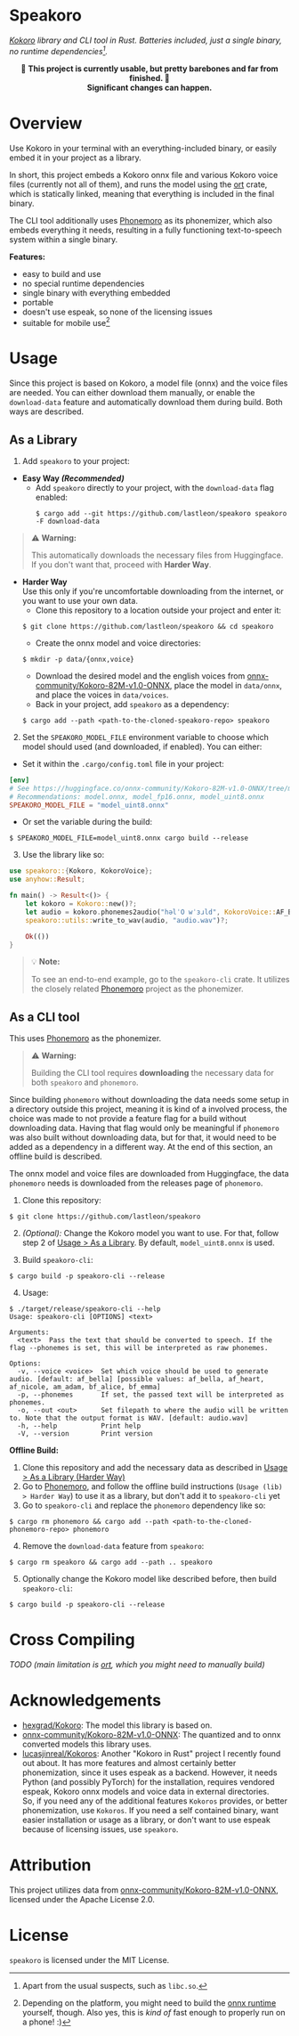 # Speakoro

_[Kokoro](https://huggingface.co/hexgrad/Kokoro-82M) library and CLI tool in Rust. Batteries included, just a single binary, no runtime dependencies[^1]._

[^1]: Apart from the usual suspects, such as `libc.so`.

<p align="center">
🚨 <b>This project is currently usable, but pretty barebones and far from finished. 🚨<br> Significant changes can happen.</b>
</p>

# Overview
Use Kokoro in your terminal with an everything-included binary, or easily embed it in your project as a library.

In short, this project embeds a Kokoro onnx file and various Kokoro voice files (currently not all of them), and runs the model using the [ort](https://github.com/pykeio/ort) crate, which is statically linked, meaning that everything is included in the final binary.

The CLI tool additionally uses [Phonemoro](https://github.com/lastleon/phonemoro) as its phonemizer, which also embeds everything it needs, resulting in a fully functioning text-to-speech system within a single binary.

**Features:**

- easy to build and use
- no special runtime dependencies
- single binary with everything embedded
- portable
- doesn't use espeak, so none of the licensing issues
- suitable for mobile use[^2]

[^2]: Depending on the platform, you might need to build the [onnx runtime](https://github.com/microsoft/onnxruntime/) yourself, though. Also yes, this is _kind of_ fast enough to properly run on a phone! :)


# Usage
Since this project is based on Kokoro, a model file (onnx) and the voice files are needed. You can either download them manually, or enable the `download-data` feature and automatically download them during build.
Both ways are described.

## As a Library
1. Add `speakoro` to your project:
- **Easy Way _(Recommended)_**
  - Add `speakoro` directly to your project, with the `download-data` flag enabled:
    ```shell
    $ cargo add --git https://github.com/lastleon/speakoro speakoro -F download-data
    ```

> ⚠️ **Warning:**
>
> This automatically downloads the necessary files from Huggingface. If you don't want that, proceed with **Harder Way**.
- **Harder Way**<br>
Use this only if you're uncomfortable downloading from the internet, or you want to use your own data.
  - Clone this repository to a location outside your project and enter it:
  ```shell
  $ git clone https://github.com/lastleon/speakoro && cd speakoro
  ```
  - Create the onnx model and voice directories:
  ```shell
  $ mkdir -p data/{onnx,voice}
  ```
  - Download the desired model and the english voices from [onnx-community/Kokoro-82M-v1.0-ONNX](https://huggingface.co/onnx-community/Kokoro-82M-v1.0-ONNX/tree/main), place the model in `data/onnx`, and place the voices in `data/voices`.
  - Back in your project, add `speakoro` as a dependency:
  ```shell
  $ cargo add --path <path-to-the-cloned-speakoro-repo> speakoro
  ```

2. Set the `SPEAKORO_MODEL_FILE` environment variable to choose which model should used (and downloaded, if enabled). You can either:
  - Set it within the `.cargo/config.toml` file in your project:
  ```toml
  [env]
  # See https://huggingface.co/onnx-community/Kokoro-82M-v1.0-ONNX/tree/main/onnx for a list of available options. Note that not all models work, you have to test that out.
  # Recommendations: model.onnx, model_fp16.onnx, model_uint8.onnx
  SPEAKORO_MODEL_FILE = "model_uint8.onnx"
  ```
  - Or set the variable during the build:
  ```shell
  $ SPEAKORO_MODEL_FILE=model_uint8.onnx cargo build --release
  ```


3. Use the library like so:
```rust
use speakoro::{Kokoro, KokoroVoice};
use anyhow::Result;

fn main() -> Result<()> {
    let kokoro = Kokoro::new()?;
    let audio = kokoro.phonemes2audio("həlˈO wˈɜɹld", KokoroVoice::AF_BELLA, 1f32)?;
    speakoro::utils::write_to_wav(audio, "audio.wav")?;

    Ok(())
}
```

> 💡 **Note:**
>
> To see an end-to-end example, go to the `speakoro-cli` crate. It utilizes the closely related [Phonemoro](https://github.com/lastleon/phonemoro) project as the phonemizer.


## As a CLI tool
This uses [Phonemoro](https://github.com/lastleon/phonemoro) as the phonemizer.

> ⚠️ **Warning:**
>
> Building the CLI tool requires **downloading** the necessary data for both `speakoro` and `phonemoro`.

Since building `phonemoro` without downloading the data needs some setup in a directory outside this project, meaning it is kind of a involved process, the choice was made to not provide a feature flag for a build without downloading data. Having that flag would only be meaningful if `phonemoro` was also built without downloading data, but for that, it would need to be added as a dependency in a different way. At the end of this section, an offline build is described.

The onnx model and voice files are downloaded from Huggingface, the data `phonemoro` needs is downloaded from the releases page of `phonemoro`.


1. Clone this repository:
```shell
$ git clone https://github.com/lastleon/speakoro
```

2. _(Optional):_ Change the Kokoro model you want to use. For that, follow step 2 of [Usage > As a Library](#as-a-library). By default, `model_uint8.onnx` is used.

3. Build `speakoro-cli`:
```shell
$ cargo build -p speakoro-cli --release
```
<!-- - **Harder Way**
  - Prepare the files like in [Usage > As a Library (Step 1: Harder Way)](#as-a-library).
  - Run:
    ```shell
    $ cargo build -p speakoro-cli --release
    ``` -->

4. Usage:
```shell
$ ./target/release/speakoro-cli --help
Usage: speakoro-cli [OPTIONS] <text>

Arguments:
  <text>  Pass the text that should be converted to speech. If the flag --phonemes is set, this will be interpreted as raw phonemes.

Options:
  -v, --voice <voice>  Set which voice should be used to generate audio. [default: af_bella] [possible values: af_bella, af_heart, af_nicole, am_adam, bf_alice, bf_emma]
  -p, --phonemes       If set, the passed text will be interpreted as phonemes.
  -o, --out <out>      Set filepath to where the audio will be written to. Note that the output format is WAV. [default: audio.wav]
  -h, --help           Print help
  -V, --version        Print version

```

**Offline Build:**

1. Clone this repository and add the necessary data as described in [Usage > As a Library (Harder Way)](#as-a-library)
2. Go to [Phonemoro](https://github.com/lastleon/phonemoro), and follow the offline build instructions (`Usage (lib) > Harder Way`) to use it as a library, but don't add it to `speakoro-cli` yet
3. Go to `speakoro-cli` and replace the `phonemoro` dependency like so:
```shell
$ cargo rm phonemoro && cargo add --path <path-to-the-cloned-phonemoro-repo> phonemoro
```
4. Remove the `download-data` feature from `speakoro`:
```shell
$ cargo rm speakoro && cargo add --path .. speakoro
```

5. Optionally change the Kokoro model like described before, then build `speakoro-cli`:
```shell
$ cargo build -p speakoro-cli --release
```


# Cross Compiling
_TODO (main limitation is [ort](https://github.com/pykeio/ort), which you might need to manually build)_

# Acknowledgements
- [hexgrad/Kokoro](https://github.com/hexgrad/kokoro): The model this library is based on.
- [onnx-community/Kokoro-82M-v1.0-ONNX](https://huggingface.co/onnx-community/Kokoro-82M-v1.0-ONNX): The quantized and to onnx converted models this library uses.
- [lucasjinreal/Kokoros](https://github.com/lucasjinreal/Kokoros): Another "Kokoro in Rust" project I recently found out about. It has more features and almost certainly better phonemization, since it uses espeak as a backend. However, it needs Python (and possibly PyTorch) for the installation, requires vendored espeak, Kokoro onnx models and voice data in external directories. <br>So, if you need any of the additional features `Kokoros` provides, or better phonemization, use `Kokoros`. If you need a self contained binary, want easier installation or usage as a library, or don't want to use espeak because of licensing issues, use `speakoro`.

# Attribution

This project utilizes data from [onnx-community/Kokoro-82M-v1.0-ONNX](https://huggingface.co/onnx-community/Kokoro-82M-v1.0-ONNX/tree/main), licensed under the Apache License 2.0.

# License

`speakoro` is licensed under the MIT License.
